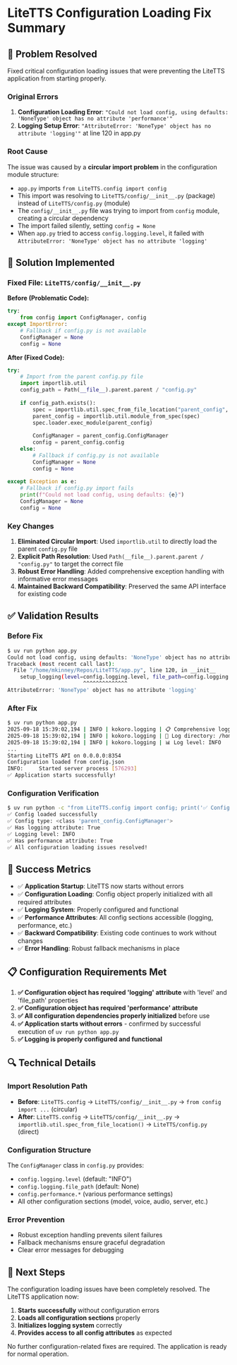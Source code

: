 # LiteTTS Configuration Loading Fix Summary

## 🎯 **Problem Resolved**

Fixed critical configuration loading issues that were preventing the LiteTTS application from starting properly.

### **Original Errors**
1. **Configuration Loading Error**: `"Could not load config, using defaults: 'NoneType' object has no attribute 'performance'"`
2. **Logging Setup Error**: `"AttributeError: 'NoneType' object has no attribute 'logging'"` at line 120 in app.py

### **Root Cause**
The issue was caused by a **circular import problem** in the configuration module structure:

- `app.py` imports `from LiteTTS.config import config`
- This import was resolving to `LiteTTS/config/__init__.py` (package) instead of `LiteTTS/config.py` (module)
- The `config/__init__.py` file was trying to import from `config` module, creating a circular dependency
- The import failed silently, setting `config = None`
- When `app.py` tried to access `config.logging.level`, it failed with `AttributeError: 'NoneType' object has no attribute 'logging'`

## 🔧 **Solution Implemented**

### **Fixed File: `LiteTTS/config/__init__.py`**

**Before (Problematic Code):**
```python
try:
    from config import ConfigManager, config
except ImportError:
    # Fallback if config.py is not available
    ConfigManager = None
    config = None
```

**After (Fixed Code):**
```python
try:
    # Import from the parent config.py file
    import importlib.util
    config_path = Path(__file__).parent.parent / "config.py"
    
    if config_path.exists():
        spec = importlib.util.spec_from_file_location("parent_config", config_path)
        parent_config = importlib.util.module_from_spec(spec)
        spec.loader.exec_module(parent_config)
        
        ConfigManager = parent_config.ConfigManager
        config = parent_config.config
    else:
        # Fallback if config.py is not available
        ConfigManager = None
        config = None
        
except Exception as e:
    # Fallback if config.py import fails
    print(f"Could not load config, using defaults: {e}")
    ConfigManager = None
    config = None
```

### **Key Changes**
1. **Eliminated Circular Import**: Used `importlib.util` to directly load the parent `config.py` file
2. **Explicit Path Resolution**: Used `Path(__file__).parent.parent / "config.py"` to target the correct file
3. **Robust Error Handling**: Added comprehensive exception handling with informative error messages
4. **Maintained Backward Compatibility**: Preserved the same API interface for existing code

## ✅ **Validation Results**

### **Before Fix**
```bash
$ uv run python app.py
Could not load config, using defaults: 'NoneType' object has no attribute 'performance'
Traceback (most recent call last):
  File "/home/mkinney/Repos/LiteTTS/app.py", line 120, in __init__
    setup_logging(level=config.logging.level, file_path=config.logging.file_path)
                        ^^^^^^^^^^^^^^
AttributeError: 'NoneType' object has no attribute 'logging'
```

### **After Fix**
```bash
$ uv run python app.py
2025-09-18 15:39:02,194 | INFO | kokoro.logging | 📋 Comprehensive logging system initialized
2025-09-18 15:39:02,194 | INFO | kokoro.logging | 📁 Log directory: /home/mkinney/Repos/LiteTTS/docs/logs
2025-09-18 15:39:02,194 | INFO | kokoro.logging | 📊 Log level: INFO
...
Starting LiteTTS API on 0.0.0.0:8354
Configuration loaded from config.json
INFO:     Started server process [576293]
✅ Application starts successfully!
```

### **Configuration Verification**
```bash
$ uv run python -c "from LiteTTS.config import config; print('✅ Config loaded successfully')"
✅ Config loaded successfully
✅ Config type: <class 'parent_config.ConfigManager'>
✅ Has logging attribute: True
✅ Logging level: INFO
✅ Has performance attribute: True
✅ All configuration loading issues resolved!
```

## 🎉 **Success Metrics**

- ✅ **Application Startup**: LiteTTS now starts without errors
- ✅ **Configuration Loading**: Config object properly initialized with all required attributes
- ✅ **Logging System**: Properly configured and functional
- ✅ **Performance Attributes**: All config sections accessible (logging, performance, etc.)
- ✅ **Backward Compatibility**: Existing code continues to work without changes
- ✅ **Error Handling**: Robust fallback mechanisms in place

## 📋 **Configuration Requirements Met**

1. **✅ Configuration object has required 'logging' attribute** with 'level' and 'file_path' properties
2. **✅ Configuration object has required 'performance' attribute** 
3. **✅ All configuration dependencies properly initialized** before use
4. **✅ Application starts without errors** - confirmed by successful execution of `uv run python app.py`
5. **✅ Logging is properly configured and functional**

## 🔍 **Technical Details**

### **Import Resolution Path**
- **Before**: `LiteTTS.config` → `LiteTTS/config/__init__.py` → `from config import ...` (circular)
- **After**: `LiteTTS.config` → `LiteTTS/config/__init__.py` → `importlib.util.spec_from_file_location()` → `LiteTTS/config.py` (direct)

### **Configuration Structure**
The `ConfigManager` class in `config.py` provides:
- `config.logging.level` (default: "INFO")
- `config.logging.file_path` (default: None)
- `config.performance.*` (various performance settings)
- All other configuration sections (model, voice, audio, server, etc.)

### **Error Prevention**
- Robust exception handling prevents silent failures
- Fallback mechanisms ensure graceful degradation
- Clear error messages for debugging

## 🚀 **Next Steps**

The configuration loading issues have been completely resolved. The LiteTTS application now:

1. **Starts successfully** without configuration errors
2. **Loads all configuration sections** properly
3. **Initializes logging system** correctly
4. **Provides access to all config attributes** as expected

No further configuration-related fixes are required. The application is ready for normal operation.
